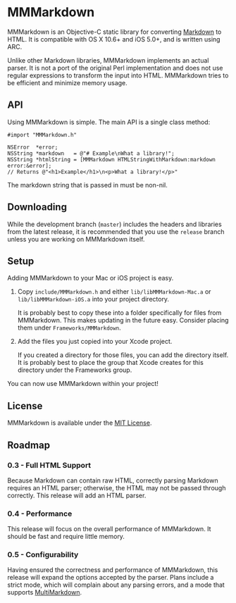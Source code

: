 # MMMarkdown
MMMarkdown is an Objective-C static library for converting [Markdown][] to HTML. It is compatible with OS X 10.6+ and iOS 5.0+, and is written using ARC.

Unlike other Markdown libraries, MMMarkdown implements an actual parser. It is not a port of the original Perl implementation and does not use regular expressions to transform the input into HTML. MMMarkdown tries to be efficient and minimize memory usage.

[Markdown]: http://daringfireball.net/projects/markdown/

## API
Using MMMarkdown is simple. The main API is a single class method:

    #import "MMMarkdown.h"
    
    NSError  *error;
    NSString *markdown   = @"# Example\nWhat a library!";
    NSString *htmlString = [MMMarkdown HTMLStringWithMarkdown:markdown error:&error];
    // Returns @"<h1>Example</h1>\n<p>What a library!</p>"

The markdown string that is passed in must be non-nil.

## Downloading
While the development branch (`master`) includes the headers and libraries from the latest release, it is recommended that you use the `release` branch unless you are working on MMMarkdown itself.

## Setup
Adding MMMarkdown to your Mac or iOS project is easy.

1. Copy `include/MMMarkdown.h` and either `lib/libMMMarkdown-Mac.a` or `lib/libMMMarkdown-iOS.a` into your project directory.

    It is probably best to copy these into a folder specifically for files from MMMarkdown. This makes updating in the future easy. Consider placing them under `Frameworks/MMMarkdown`.

2. Add the files you just copied into your Xcode project.

    If you created a directory for those files, you can add the directory itself. It is probably best to place the group that Xcode creates for this directory under the Frameworks group.

You can now use MMMarkdown within your project!

## License
MMMarkdown is available under the [MIT License][].

[MIT License]: http://opensource.org/licenses/mit-license.php

## Roadmap
### 0.3 - Full HTML Support
Because Markdown can contain raw HTML, correctly parsing Markdown requires an HTML parser; otherwise, the HTML may not be passed through correctly. This release will add an HTML parser.

### 0.4 - Performance
This release will focus on the overall performance of MMMarkdown. It should be fast and require little memory.

### 0.5 - Configurability
Having ensured the correctness and performance of MMMarkdown, this release will expand the options accepted by the parser. Plans include a strict mode, which will complain about any parsing errors, and a mode that supports [MultiMarkdown][].

[MultiMarkdown]: http://fletcherpenney.net/multimarkdown/
